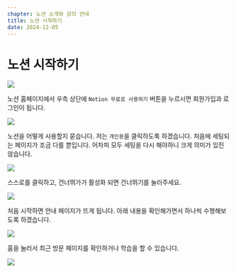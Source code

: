 ```yaml
---
chapter: 노션 소개와 강의 안내
title: 노션 시작하기
date: 2024-12-05
---
```


# 노션 시작하기

![](/images/essentials-notion/1_3_image.png)

노션 홈페이지에서 우측 상단에 `Notion 무료로 사용하기` 버튼을 누르시면 회원가입과 로그인이 됩니다.

![](/images/essentials-notion/1_3_image%201.png)

노션을 어떻게 사용할지 묻습니다. 저는 `개인용`을 클릭하도록 하겠습니다. 처음에 세팅되는 페이지가 조금 다를 뿐입니다. 어차피 모두 세팅을 다시 해야하니 크게 의미가 있진 않습니다.

![](/images/essentials-notion/1_3_image%202.png)

스스로를 클릭하고, 건너뛰가가 활성화 되면 건너뛰기를 눌러주세요.

![](/images/essentials-notion/1_3_image%203.png)

처음 시작하면 안내 페이지가 뜨게 됩니다. 아래 내용을 확인해가면서 하나씩 수행해보도록 하겠습니다.

![](/images/essentials-notion/1_3_image%204.png)

홈을 눌러서 최근 방문 페이지를 확인하거나 학습을 할 수 있습니다.

![](/images/essentials-notion/1_3_image%205.png)